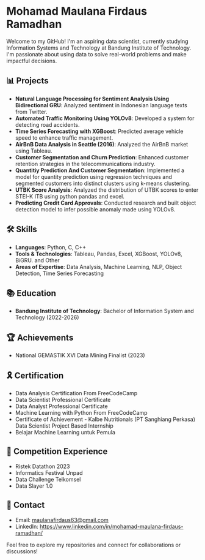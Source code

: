 # Mohamad Maulana Firdaus Ramadhan

Welcome to my GitHub! I'm an aspiring data scientist, currently studying Information Systems and Technology at Bandung Institute of Technology. I'm passionate about using data to solve real-world problems and make impactful decisions.

## 📊 Projects
- **Natural Language Processing for Sentiment Analysis Using Bidirectional GRU**: Analyzed sentiment in Indonesian language texts from Twitter.
- **Automated Traffic Monitoring Using YOLOv8**: Developed a system for detecting road accidents.
- **Time Series Forecasting with XGBoost**: Predicted average vehicle speed to enhance traffic management.
- **AirBnB Data Analysis in Seattle (2016)**: Analyzed the AirBnB market using Tableau.
- **Customer Segmentation and Churn Prediction**: Enhanced customer retention strategies in the telecommunications industry.
- **Quantitiy Prediction And Customer Segmentation**: Implemented a model for quantity prediction using regression techniques and segmented customers into distinct clusters using k-means clustering.
- **UTBK Score Analysis**: Analyzed the distribution of UTBK scores to enter STEI-K ITB using python pandas and excel.
- **Predicting Credit Card Approvals**: Conducted research and built object detection model to infer possible anomaly made using YOLOv8.

## 🛠 Skills
- **Languages**: Python, C, C++
- **Tools & Technologies**: Tableau, Pandas, Excel, XGBoost, YOLOv8, BiGRU. and Other
- **Areas of Expertise**: Data Analysis, Machine Learning, NLP, Object Detection, Time Series Forecasting

## 📚 Education
- **Bandung Institute of Technology**: Bachelor of Information System and Technology (2022-2026)

## 🏆 Achievements
- National GEMASTIK XVI Data Mining Finalist (2023)

## 🎗️ Certification
- Data Analysis Certification From FreeCodeCamp
- Data Scientist Professional Certificate 
- Data Analyst Professional Certificate
- Machine Learning with Python From FreeCodeCamp 
- Certificate of Achievement - Kalbe Nutritionals (PT Sanghiang Perkasa) Data Scientist Project Based Internship
- Belajar Machine Learning untuk Pemula

## 💫 Competition Experience
- Ristek Datathon 2023
- Informatics Festival Unpad
- Data Challenge Telkomsel
- Data Slayer 1.0

## 📩 Contact
- Email: maulanafirdaus63@gmail.com
- LinkedIn: https://www.linkedin.com/in/mohamad-maulana-firdaus-ramadhan/

Feel free to explore my repositories and connect for collaborations or discussions!
